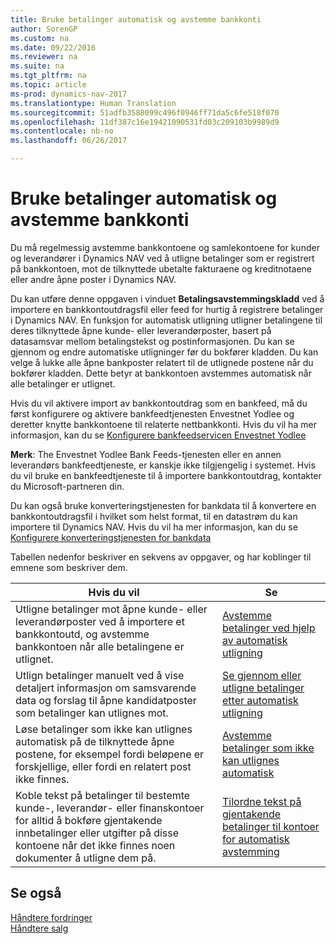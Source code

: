 ```yaml
---
title: Bruke betalinger automatisk og avstemme bankkonti
author: SorenGP
ms.custom: na
ms.date: 09/22/2016
ms.reviewer: na
ms.suite: na
ms.tgt_pltfrm: na
ms.topic: article
ms-prod: dynamics-nav-2017
ms.translationtype: Human Translation
ms.sourcegitcommit: 51adfb3588099c496f0946ff71da5c6fe518f070
ms.openlocfilehash: 11df387c16e19421090531fd03c209103b9989d9
ms.contentlocale: nb-no
ms.lasthandoff: 06/26/2017

---
```


# <a name="apply-payments-automatically-and-reconcile-bank-accounts"></a>Bruke betalinger automatisk og avstemme bankkonti
Du må regelmessig avstemme bankkontoene og samlekontoene for kunder og leverandører i Dynamics NAV ved å utligne betalinger som er registrert på bankkontoen, mot de tilknyttede ubetalte fakturaene og kreditnotaene eller andre åpne poster i Dynamics NAV.

Du kan utføre denne oppgaven i vinduet **Betalingsavstemmingskladd** ved å importere en bankkontoutdragsfil eller feed for hurtig å registrere betalinger i Dynamics NAV. En funksjon for automatisk utligning utligner betalingene til deres tilknyttede åpne kunde- eller leverandørposter, basert på datasamsvar mellom betalingstekst og postinformasjonen. Du kan se gjennom og endre automatiske utligninger før du bokfører kladden. Du kan velge å lukke alle åpne bankposter relatert til de utlignede postene når du bokfører kladden. Dette betyr at bankkontoen avstemmes automatisk når alle betalinger er utlignet.

Hvis du vil aktivere import av bankkontoutdrag som en bankfeed, må du først konfigurere og aktivere bankfeedtjenesten Envestnet Yodlee og deretter knytte bankkontoene til relaterte nettbankkonti. Hvis du vil ha mer informasjon, kan du se [Konfigurere bankfeedservicen Envestnet Yodlee](bank-how-setup-bank-statement-service.md)

**Merk**: The Envestnet Yodlee Bank Feeds-tjenesten eller en annen leverandørs bankfeedtjeneste, er kanskje ikke tilgjengelig i systemet. Hvis du vil bruke en bankfeedtjeneste til å importere bankkontoutdrag, kontakter du Microsoft-partneren din.

Du kan også bruke konverteringstjenesten for bankdata til å konvertere en bankkontoutdragsfil i hvilket som helst format, til en datastrøm du kan importere til Dynamics NAV. Hvis du vil ha mer informasjon, kan du se [Konfigurere konverteringstjenesten for bankdata](bank-how-setup-bank-data-conversion-service.md)

Tabellen nedenfor beskriver en sekvens av oppgaver, og har koblinger til emnene som beskriver dem.

|Hvis du vil |Se |
|---|----|
|Utligne betalinger mot åpne kunde- eller leverandørposter ved å importere et bankkontoutd, og avstemme bankkontoen når alle betalingene er utlignet. | [Avstemme betalinger ved hjelp av automatisk utligning](receivables-how-reconcile-payments-auto-application.md) |
|Utlign betalinger manuelt ved å vise detaljert informasjon om samsvarende data og forslag til åpne kandidatposter som betalinger kan utlignes mot. | [Se gjennom eller utligne betalinger etter automatisk utligning](receivables-how-review-apply-payments-auto-application.md)
|Løse betalinger som ikke kan utlignes automatisk på de tilknyttede åpne postene, for eksempel fordi beløpene er forskjellige, eller fordi en relatert post ikke finnes. | [Avstemme betalinger som ikke kan utlignes automatisk](receivables-how-reconcile-payments-cannot-apply-auto.md)
|Koble tekst på betalinger til bestemte kunde-, leverandør- eller finanskontoer for alltid å bokføre gjentakende innbetalinger eller utgifter på disse kontoene når det ikke finnes noen dokumenter å utligne dem på.| [Tilordne tekst på gjentakende betalinger til kontoer for automatisk avstemming](receivables-how-map-text-recurring-payments-accounts-auto-reconcilliation.md)|

## <a name="see-also"></a>Se også
[Håndtere fordringer](receivables-manage-receivables.md)  
[Håndtere salg](sales-manage-sales.md)

